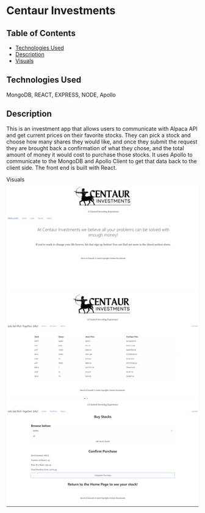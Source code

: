 # Centaur Investments

## Table of Contents
- [Technologies Used](#technologies-used)
- [Description](#description)
- [Visuals](#visuals)

## Technologies Used
MongoDB, REACT, EXPRESS, NODE, Apollo

## Description
This is an investment app that allows users to communicate with Alpaca API and get current prices on their favorite stocks. They can pick a stock and choose how many shares they would like, and once they submit the request they are brought back a confirmation of what they chose, and the total amount of money it would cost to purchase those stocks. It uses Apollo to communicate to the MongoDB and Apollo Client to get that data back to the client side. The front end is built with React.

Visuals
![screenshot](./Centaur01.png)
![screenshot](./Centaur02.png)
![screenshot](./Centaur03.png)